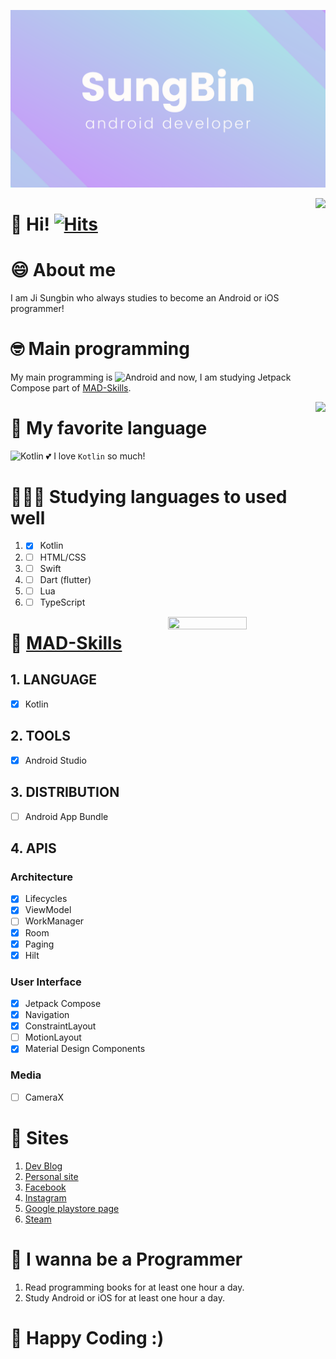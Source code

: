 [![banner](SungBin.png)](https://github.com/jisungbin/fashion-guide)

<img align="right" src="https://github-readme-stats.vercel.app/api?username=jisungbin&show_icons=true" />

# 👋 Hi! [![Hits](https://hits.seeyoufarm.com/api/count/incr/badge.svg?url=https%3A%2F%2Fgithub.com%2Fjisungbin%2Fjisungbin&count_bg=%2396D667&title_bg=%23555555&icon=ghostery.svg&icon_color=%23FFFFFF&title=see+my+profile&edge_flat=false)](https://hits.seeyoufarm.com)

# 😄 About me
I am Ji Sungbin who always studies to become an Android or iOS programmer!

# 🤓 Main programming
My main programming is ![Android](https://img.shields.io/badge/-Android-00c717?style=for-the-badge&logo=android&logoColor=fff) and now, I am studying Jetpack Compose part of [MAD-Skills](https://developer.android.com/modern-android-development).

<img align="right" src="https://github-readme-stats.vercel.app/api/top-langs/?username=jisungbin&layout=compact&hide=python,css" />

# 🥰 My favorite language
![Kotlin](https://img.shields.io/badge/-Kotlin-0095d5?style=for-the-badge&logo=kotlin&logoColor=fff) 💕 I love `Kotlin` so much!

# 👨🏻‍💻 Studying languages to used well
1. - [x] Kotlin
2. - [ ] HTML/CSS
3. - [ ] Swift
4. - [ ] Dart (flutter)
5. - [ ] Lua
6. - [ ] TypeScript

<img align="right" src="https://wakatime.com/share/@jisungbin/837b5c9e-8147-4a34-acd7-2292b3a33978.png" height="50%" width="50%" />

# 🤪 [MAD-Skills](https://developer.android.com/modern-android-development)
## 1. LANGUAGE
- [x] Kotlin

## 2. TOOLS
- [x] Android Studio

## 3. DISTRIBUTION
- [ ] Android App Bundle

## 4. APIS
### Architecture
- [x] Lifecycles
- [x] ViewModel
- [ ] WorkManager
- [x] Room
- [x] Paging
- [x] Hilt

### User Interface
- [x] Jetpack Compose
- [x] Navigation
- [x] ConstraintLayout
- [ ] MotionLayout
- [x] Material Design Components

### Media
- [ ] CameraX

# 🔗 Sites
1. [Dev Blog](https://sungbin.me)
2. [Personal site](https://sungb.in)
3. [Facebook](https://www.facebook.com/profile.php?id=100013373946772)
4. [Instagram](https://www.instagram.com/sungbin__5304)
5. [Google playstore page](https://play.google.com/store/apps/dev?id=5527691348431041833)
6. [Steam](https://steamcommunity.com/id/sungbin5304)

# 🙏 I wanna be a Programmer
1. Read programming books for at least one hour a day.
2. Study Android or iOS for at least one hour a day.

# 🤗 Happy Coding :)
